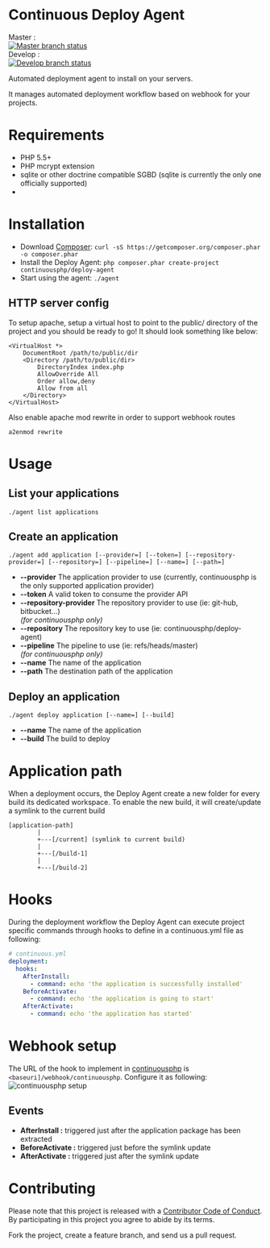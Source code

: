 Continuous Deploy Agent
=======================

Master :  
[![Master branch status](https://status.continuousphp.com/git-hub/continuousphp/deploy-agent?token=8a3ddb18-d8aa-45af-8e5a-718a7a668dba&branch=master)](https://continuousphp.com/git-hub/continuousphp/deploy-agent)  
Develop :  
[![Develop branch status](https://status.continuousphp.com/git-hub/continuousphp/deploy-agent?token=8a3ddb18-d8aa-45af-8e5a-718a7a668dba&branch=develop)](https://continuousphp.com/git-hub/continuousphp/deploy-agent)

Automated deployment agent to install on your servers.

It manages automated deployment workflow based on webhook for your projects.

# Requirements

* PHP 5.5+
* PHP mcrypt extension
* sqlite or other doctrine compatible SGBD (sqlite is currently the only one officially supported)
*

# Installation

* Download [Composer](https://getcomposer.org/download/): `curl -sS https://getcomposer.org/composer.phar -o composer.phar`
* Install the Deploy Agent: `php composer.phar create-project continuousphp/deploy-agent`
* Start using the agent: `./agent`

## HTTP server config

To setup apache, setup a virtual host to point to the public/ directory of the project and you should be ready to go!
It should look something like below:

```
<VirtualHost *>
    DocumentRoot /path/to/public/dir
    <Directory /path/to/public/dir>
        DirectoryIndex index.php
        AllowOverride All
        Order allow,deny
        Allow from all
    </Directory>
</VirtualHost>
```

Also enable apache mod rewrite in order to support webhook routes

`a2enmod rewrite`

# Usage

## List your applications

```
./agent list applications
```

## Create an application

```
./agent add application [--provider=] [--token=] [--repository-provider=] [--repository=] [--pipeline=] [--name=] [--path=]
```

* **--provider** The application provider to use (currently, continuousphp is the only supported application provider)
* **--token** A valid token to consume the provider API
* **--repository-provider** The repository provider to use (ie: git-hub, bitbucket...)  
  *(for continuousphp only)*
* **--repository** The repository key to use (ie: continuousphp/deploy-agent)
* **--pipeline** The pipeline to use (ie: refs/heads/master)  
  *(for continuousphp only)*
* **--name** The name of the application
* **--path** The destination path of the application

## Deploy an application
```
./agent deploy application [--name=] [--build]
```

* **--name** The name of the application
* **--build** The build to deploy

# Application path

When a deployment occurs, the Deploy Agent create a new folder for every build its dedicated workspace.
To enable the new build, it will create/update a symlink to the current build

```
[application-path]
        |
        +---[/current] (symlink to current build)
        |
        +---[/build-1]
        |
        +---[/build-2]
```

# Hooks

During the deployment workflow the Deploy Agent can execute project specific commands through hooks to define in a
continuous.yml file as following:

```yaml
# continuous.yml
deployment:
  hooks:
    AfterInstall:
      - command: echo 'the application is successfully installed'
    BeforeActivate:
      - command: echo 'the application is going to start'
    AfterActivate:
      - command: echo 'the application has started'
```

# Webhook setup

The URL of the hook to implement in [continuousphp](https://continuousphp.com) is `<baseuri]/webhook/continuousphp`.
Configure it as following:
![continuousphp setup](https://raw.githubusercontent.com/continuousphp/deploy-agent/master/resources/img/continuousphp-setup.png)

## Events

* **AfterInstall :** triggered just after the application package has been extracted
* **BeforeActivate :** triggered just before the symlink update
* **AfterActivate :** triggered just after the symlink update

# Contributing

Please note that this project is released with a [Contributor Code of Conduct](http://contributor-covenant.org/version/1/2/0/).
By participating in this project you agree to abide by its terms.

Fork the project, create a feature branch, and send us a pull request.